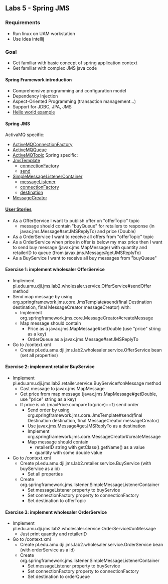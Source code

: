 ## Labs 5 - Spring JMS ##

### Requirements ###
- Run linux on UAM workstation
- Use idea intellij

### Goal ###
- Get familiar with basic concept of spring application context
- Get familiar with complex JMS java code

#### Spring Framework introduction ####
- Comprehensive programming and configuration model 
- Dependency Injection
- Aspect-Oriented Programming (transaction management...)
- Support for JDBC, JPA, JMS
- [Hello world example](http://www.mkyong.com/spring3/spring-3-hello-world-example/)

#### Spring JMS ####
ActivaMQ specific:
- [ActiveMQConnectionFactory](http://activemq.apache.org/maven/apidocs/org/apache/activemq/ActiveMQConnectionFactory.html)
- [ActiveMQQueue](http://activemq.apache.org/maven/apidocs/org/apache/activemq/command/ActiveMQQueue.html)
- [ActiveMQTopic](http://activemq.apache.org/maven/apidocs/org/apache/activemq/command/ActiveMQTopic.html)
Spring specific:
- [JmsTemplate](http://docs.spring.io/spring/docs/current/javadoc-api/org/springframework/jms/core/JmsTemplate.html)
    - [connectionFactory](http://docs.spring.io/spring/docs/current/javadoc-api/org/springframework/jms/support/JmsAccessor.html#setConnectionFactory-javax.jms.ConnectionFactory-)
    - [send](http://docs.spring.io/spring/docs/current/javadoc-api/org/springframework/jms/core/JmsTemplate.html#send-javax.jms.Destination-org.springframework.jms.core.MessageCreator-)
- [SimpleMessageListenerContainer](http://docs.spring.io/spring/docs/current/javadoc-api/org/springframework/jms/listener/SimpleMessageListenerContainer.html)
    - [messageListener](http://docs.spring.io/spring/docs/current/javadoc-api/org/springframework/jms/listener/AbstractMessageListenerContainer.html#setMessageListener-java.lang.Object-)
    - [connectionFactory](http://docs.spring.io/spring/docs/current/javadoc-api/org/springframework/jms/support/JmsAccessor.html#setConnectionFactory-javax.jms.ConnectionFactory-)
    - [destination](http://docs.spring.io/spring/docs/current/javadoc-api/org/springframework/jms/listener/AbstractMessageListenerContainer.html#setDestination-javax.jms.Destination-)
- [MessageCreator](http://docs.spring.io/spring/docs/current/javadoc-api/org/springframework/jms/core/MessageCreator.html)

#### [User Stories](http://en.wikipedia.org/wiki/User_story) ####
- As a OfferService I want to publish offer on "offerTopic" topic 
    - message should contain "buyQueue" for retailers to response (in javax.jms.Message#setJMSReplyTo) and price (Double)
- As a OrderService I want to receive all offers from "offerTopic" topic
- As a OrderService when price in offer is below my max price then I want to send buy message  (javax.jms.MapMessage) with quantity and retailerID to queue (from javax.jms.Message#getJMSReplyTo)
- As a BuyService I want to receive all buy messages from "buyQueue"

#### Exercise 1: implement wholesaler OfferService ####
- Implement pl.edu.amu.dji.jms.lab2.wholesaler.service.OfferService#sendOffer method
- Send map message by using org.springframework.jms.core.JmsTemplate#send(final Destination destination, final MessageCreator messageCreator) with:
    - Implement org.springframework.jms.core.MessageCreator#createMessage
    - Map message should contain
        - Price as a javax.jms.MapMessage#setDouble (use "price" string as a key)
        - OrderQueue as a javax.jms.Message#setJMSReplyTo
- Go to /context.xml
    - Create pl.edu.amu.dji.jms.lab2.wholesaler.service.OfferService bean (set all properties)

#### Exercise 2: implement retailer BuyService ####
- Implement pl.edu.amu.dji.jms.lab2.retailer.service.BuyService#onMessage method
    - Cast message to javax.jms.MapMessage
    - Get price from map message (javax.jms.MapMessage#getDouble, use "price" string as a key)
    - If price is ok (maxPrice.compareTo(price)==1) send order 
        - Send order by using org.springframework.jms.core.JmsTemplate#send(final Destination destination, final MessageCreator messageCreator)
        - Use javax.jms.Message#getJMSReplyTo as a destination
        - Implement org.springframework.jms.core.MessageCreator#createMessage
        - Map message should contain
            - retailerID string with getClass().getName() as a value 
            - quantity with some double value
- Go to /context.xml
    - Create pl.edu.amu.dji.jms.lab2.retailer.service.BuyService (with buyService as a id)
        - Set all properties
    - Create org.springframework.jms.listener.SimpleMessageListenerContainer
        - Set messageListener property to buyService
        - Set connectionFactory property to connectionFactory
        - Set destination to offerTopic


#### Exercise 3: implement wholesaler OrderService ####
- Implement pl.edu.amu.dji.jms.lab2.wholesaler.service.OrderService#onMessage
    - Just print quantity and retailerID
- Go to /context.xml
    - Create pl.edu.amu.dji.jms.lab2.wholesaler.service.OrderService bean (with orderService as a id)
    - Create org.springframework.jms.listener.SimpleMessageListenerContainer
        - Set messageListener property to buyService
        - Set connectionFactory property to connectionFactory
        - Set destination to orderQueue



